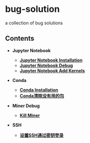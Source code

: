 # bug-solution
a collection of bug solutions

## Contents
- __Jupyter Notebook__
  - [__Jupyter Notebook Installation__](https://github.com/rentainhe/bug-solution/blob/master/debug/jupyter_installation.md)
  - [__Jupyter Notebook Debug__](https://github.com/rentainhe/bug-solution/blob/master/debug/jupyter_bug.md)
  - [__Jupyter Notebook Add Kernels__](https://github.com/rentainhe/bug-solution/blob/master/debug/jupyter_add_kernel.md)

- __Conda__
  - [__Conda Installation__](https://github.com/rentainhe/bug-solution/blob/master/debug/conda_installation.md)
  - [__Conda清除没有用的包__](https://www.jianshu.com/p/f14ac62bef99)

- __Miner Debug__
  - [__Kill Miner__](https://github.com/rentainhe/bug-solution/blob/master/debug/miner_debug.md)

- __SSH__
  - [__设置SSH通过密钥登录__](https://www.runoob.com/w3cnote/set-ssh-login-key.html)
